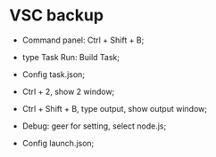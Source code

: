 # VSC backup

* Command panel: Ctrl + Shift + B;
* type Task Run: Build Task;
* Config task.json;

* Ctrl + 2, show 2 window;
* Ctrl + Shift + B, type output, show output window;

* Debug: geer for setting, select node.js;
* Config launch.json;